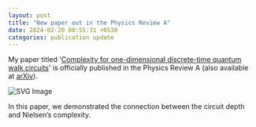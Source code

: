 ```yaml
---
layout: post
title: "New paper out in the Physics Review A"
date: 2024-02-20 00:55:31 +0530
categories: publication update
---
```


My paper titled '<a href="https://doi.org/10.1103/PhysRevA.109.022223">Complexity for one-dimensional discrete-time quantum walk circuits</a>' is officially published in the Physics Review A (also available at <a href="https://doi.org/10.48550/arXiv.2307.13450">arXiv</a>). <br>

<img src="/Manoline-git.github.io/img/Circuit Complexity.svg" alt="SVG Image">

In this paper, we demonstrated the connection between the circuit depth and Nielsen’s complexity.
